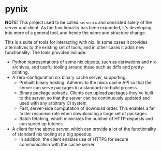 # pynix

**NOTE:** This project used to be called `servenix` and consisted
  solely of the server and client. As the functionality has been
  expanded, it's developing into more of a general tool, and hence the
  name and structure change.

This is a suite of tools for interacting with nix. In some cases it
provides alternatives to the existing set of tools, and in other cases
it adds new functionality. The tools provided include:

* Python representations of some nix objects, such as derivations and
  nix archives, and useful tooling around these such as diffs and
  pretty-printing.
* A zero-configuration nix binary cache server, supporting:
  * Prebuilt binary hosting. Adheres to the nixos cache API so that
    the server can serve packages to a standard nix-build process.
  * Binary package uploads. Clients can upload packages they've built
    to the server, so that the server can be continuously updated and
    used with any arbitrary CI system.
  * Fast, server-side computation of download order. This enables a
    far faster response rate when downloading a large set of packages.
  * Batch fetching, which minimizes the number of HTTP requests and
    can speed up fetches.
* A client for the above server, which can provide a lot of the
  functionality of standard nix tooling at a big speedup.
  * In addition, the client enables use of HTTPS for secure
    communication with the cache server.
